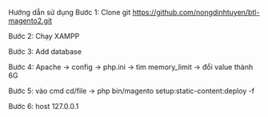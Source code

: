 Hướng dẫn sử dụng
Bước 1: Clone git https://github.com/nongdinhtuyen/btl-magento2.git

Bước 2: Chạy XAMPP

Bước 3: Add database

Bước 4: Apache -> config -> php.ini -> tìm memory_limit -> đổi value thành 6G

Bước 5: vào cmd cd/file -> php bin/magento setup:static-content:deploy -f

Bước 6: host 127.0.0.1
